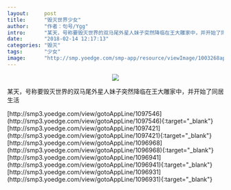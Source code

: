 ```yaml
---
layout:     post
title:      "毁灭世界少女"
author:     "作者：句号/Ygg"
intro:      "某天，号称要毁灭世界的双马尾外星人妹子突然降临在王大雕家中，并开始了同居生活"
date:       "2018-02-14 12:17:13"
categories: "毁灭"
tags:       "少女"
image:      "http://smp.yoedge.com/smp-app/resource/viewImage/1003268appline.png"
---
```

<div style="text-align: center">
<p><img src="http://smp.yoedge.com/smp-app/resource/viewImage/1003268appline.png"/></p>
</div>
<p class="post-meta">
<span>某天，号称要毁灭世界的双马尾外星人妹子突然降临在王大雕家中，并开始了同居生活</span>
</p>
[http://smp3.yoedge.com/view/gotoAppLine/1097546](http://smp3.yoedge.com/view/gotoAppLine/1097546){:target="_blank"}
[http://smp3.yoedge.com/view/gotoAppLine/1097421](http://smp3.yoedge.com/view/gotoAppLine/1097421){:target="_blank"}
[http://smp3.yoedge.com/view/gotoAppLine/1096968](http://smp3.yoedge.com/view/gotoAppLine/1096968){:target="_blank"}
[http://smp3.yoedge.com/view/gotoAppLine/1096941](http://smp3.yoedge.com/view/gotoAppLine/1096941){:target="_blank"}
[http://smp3.yoedge.com/view/gotoAppLine/1096931](http://smp3.yoedge.com/view/gotoAppLine/1096931){:target="_blank"}


